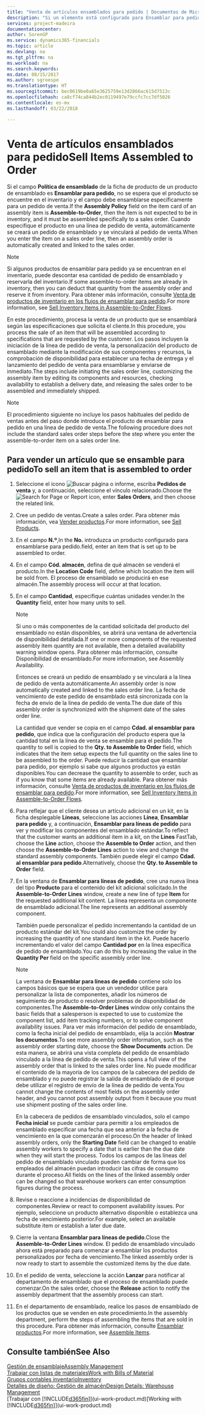 ```yaml
---
title: "Venta de artículos ensamblados para pedido | Documentos de Microsoft"
description: "Si un elemento está configurado para Ensamblar para pedido, no se espera que se encuentre en el inventario y el campo debe ensamblarse específicamente para un pedido de venta. Cuando especifique el producto en una línea de pedido de venta, automáticamente se creará un pedido de ensamblado y se vinculará al pedido de venta."
services: project-madeira
documentationcenter: 
author: SorenGP
ms.service: dynamics365-financials
ms.topic: article
ms.devlang: na
ms.tgt_pltfrm: na
ms.workload: na
ms.search.keywords: 
ms.date: 08/15/2017
ms.author: sgroespe
ms.translationtype: HT
ms.sourcegitcommit: bec0619be0a65e3625759e13d2866ac615d7513c
ms.openlocfilehash: ca8cf74ca844b2ec0119497e79ccfc7cc7df5026
ms.contentlocale: es-mx
ms.lasthandoff: 03/22/2018

---
```

# <a name="sell-items-assembled-to-order"></a><span data-ttu-id="d2778-104">Venta de artículos ensamblados para pedido</span><span class="sxs-lookup"><span data-stu-id="d2778-104">Sell Items Assembled to Order</span></span>
<span data-ttu-id="d2778-105">Si el campo **Política de ensamblado** de la ficha de producto de un producto de ensamblado es **Ensamblar para pedido**, no se espera que el producto se encuentre en el inventario y el campo debe ensamblarse específicamente para un pedido de venta.</span><span class="sxs-lookup"><span data-stu-id="d2778-105">If the **Assembly Policy** field on the item card of an assembly item is **Assemble-to-Order**, then the item is not expected to be in inventory, and it must be assembled specifically to a sales order.</span></span> <span data-ttu-id="d2778-106">Cuando especifique el producto en una línea de pedido de venta, automáticamente se creará un pedido de ensamblado y se vinculará al pedido de venta.</span><span class="sxs-lookup"><span data-stu-id="d2778-106">When you enter the item on a sales order line, then an assembly order is automatically created and linked to the sales order.</span></span>  

> [!NOTE]  
>  <span data-ttu-id="d2778-107">Si algunos productos de ensamblar para pedido ya se encuentran en el inventario, puede descontar esa cantidad de pedido de ensamblado y reservarla del inventario.</span><span class="sxs-lookup"><span data-stu-id="d2778-107">If some assemble-to-order items are already in inventory, then you can deduct that quantity from the assembly order and reserve it from inventory.</span></span> <span data-ttu-id="d2778-108">Para obtener más información, consulte [Venta de productos de inventario en los flujos de ensamblar para pedido](assembly-how-to-sell-assemble-to-order-items-and-inventory-items-together.md).</span><span class="sxs-lookup"><span data-stu-id="d2778-108">For more information, see [Sell Inventory Items in Assemble-to-Order Flows](assembly-how-to-sell-assemble-to-order-items-and-inventory-items-together.md).</span></span>  

<span data-ttu-id="d2778-109">En este procedimiento, procesa la venta de un producto que se ensamblará según las especificaciones que solicita el cliente.</span><span class="sxs-lookup"><span data-stu-id="d2778-109">In this procedure, you process the sale of an item that will be assembled according to specifications that are requested by the customer.</span></span> <span data-ttu-id="d2778-110">Los pasos incluyen la iniciación de la línea de pedido de venta, la personalización del producto de ensamblado mediante la modificación de sus componentes y recursos, la comprobación de disponibilidad para establecer una fecha de entrega y el lanzamiento del pedido de venta para ensamblarse y enviarse de inmediato.</span><span class="sxs-lookup"><span data-stu-id="d2778-110">The steps include initiating the sales order line, customizing the assembly item by editing its components and resources, checking availability to establish a delivery date, and releasing the sales order to be assembled and immediately shipped.</span></span>  

> [!NOTE]  
>  <span data-ttu-id="d2778-111">El procedimiento siguiente no incluye los pasos habituales del pedido de ventas antes del paso donde introduce el producto de ensamblar para pedido en una línea de pedido de venta.</span><span class="sxs-lookup"><span data-stu-id="d2778-111">The following procedure does not include the standard sales order steps before the step where you enter the assemble-to-order item on a sales order line.</span></span>  

## <a name="to-sell-an-item-that-is-assembled-to-order"></a><span data-ttu-id="d2778-112">Para vender un artículo que se ensamble para pedido</span><span class="sxs-lookup"><span data-stu-id="d2778-112">To sell an item that is assembled to order</span></span>  
1.  <span data-ttu-id="d2778-113">Seleccione el icono ![Buscar página o informe](media/ui-search/search_small.png "icono Buscar página o informe"), escriba **Pedidos de venta** y, a continuación, seleccione el vínculo relacionado.</span><span class="sxs-lookup"><span data-stu-id="d2778-113">Choose the ![Search for Page or Report](media/ui-search/search_small.png "Search for Page or Report icon") icon, enter **Sales Orders**, and then choose the related link.</span></span>  
2.  <span data-ttu-id="d2778-114">Cree un pedido de ventas.</span><span class="sxs-lookup"><span data-stu-id="d2778-114">Create a sales order.</span></span> <span data-ttu-id="d2778-115">Para obtener más información, vea [Vender productos](sales-how-sell-products.md).</span><span class="sxs-lookup"><span data-stu-id="d2778-115">For more information, see [Sell Products](sales-how-sell-products.md).</span></span>  
3.  <span data-ttu-id="d2778-116">En el campo **N.º**,</span><span class="sxs-lookup"><span data-stu-id="d2778-116">In the **No.**</span></span> <span data-ttu-id="d2778-117">introduzca un producto configurado para ensamblarse para pedido.</span><span class="sxs-lookup"><span data-stu-id="d2778-117">field, enter an item that is set up to be assembled to order.</span></span>  
4.  <span data-ttu-id="d2778-118">En el campo **Cód. almacén**, defina de qué almacén se venderá el producto.</span><span class="sxs-lookup"><span data-stu-id="d2778-118">In the **Location Code** field, define which location the item will be sold from.</span></span> <span data-ttu-id="d2778-119">El proceso de ensamblado se producirá en ese almacén.</span><span class="sxs-lookup"><span data-stu-id="d2778-119">The assembly process will occur at that location.</span></span>  
5.  <span data-ttu-id="d2778-120">En el campo **Cantidad**, especifique cuántas unidades vender.</span><span class="sxs-lookup"><span data-stu-id="d2778-120">In the **Quantity** field, enter how many units to sell.</span></span>  

    > [!NOTE]  
    >  <span data-ttu-id="d2778-121">Si uno o más componentes de la cantidad solicitada del producto del ensamblado no están disponibles, se abrirá una ventana de advertencia de disponibilidad detallada.</span><span class="sxs-lookup"><span data-stu-id="d2778-121">If one or more components of the requested assembly item quantity are not available, then a detailed availability warning window opens.</span></span> <span data-ttu-id="d2778-122">Para obtener más información, consulte Disponibilidad de ensamblado.</span><span class="sxs-lookup"><span data-stu-id="d2778-122">For more information, see Assembly Availability.</span></span>  

    <span data-ttu-id="d2778-123">Entonces se creará un pedido de ensamblado y se vinculará a la línea de pedido de venta automáticamente.</span><span class="sxs-lookup"><span data-stu-id="d2778-123">An assembly order is now automatically created and linked to the sales order line.</span></span> <span data-ttu-id="d2778-124">La fecha de vencimiento de este pedido de ensamblado está sincronizada con la fecha de envío de la línea de pedido de venta.</span><span class="sxs-lookup"><span data-stu-id="d2778-124">The due date of this assembly order is synchronized with the shipment date of the sales order line.</span></span>  

    <span data-ttu-id="d2778-125">La cantidad que vender se copia en el campo **Cdad. al ensamblar para pedido**, que indica que la configuración del producto espera que la cantidad total en la línea de venta se ensamble para el pedido.</span><span class="sxs-lookup"><span data-stu-id="d2778-125">The quantity to sell is copied to the **Qty. to Assemble to Order** field, which indicates that the item setup expects the full quantity on the sales line to be assembled to the order.</span></span> <span data-ttu-id="d2778-126">Puede reducir la cantidad que ensamblar para pedido, por ejemplo si sabe que algunos productos ya están disponibles.</span><span class="sxs-lookup"><span data-stu-id="d2778-126">You can decrease the quantity to assemble to order, such as if you know that some items are already available.</span></span> <span data-ttu-id="d2778-127">Para obtener más información, consulte [Venta de productos de inventario en los flujos de ensamblar para pedido](assembly-how-to-sell-inventory-items-in-assemble-to-order-flows.md).</span><span class="sxs-lookup"><span data-stu-id="d2778-127">For more information, see [Sell Inventory Items in Assemble-to-Order Flows](assembly-how-to-sell-inventory-items-in-assemble-to-order-flows.md).</span></span>  

6.  <span data-ttu-id="d2778-128">Para reflejar que el cliente desea un artículo adicional en un kit, en la ficha desplegable **Líneas**, seleccione las acciones **Línea**, **Ensamblar para pedido** y, a continuación, **Ensamblar para líneas de pedido** para ver y modificar los componentes del ensamblado estándar.</span><span class="sxs-lookup"><span data-stu-id="d2778-128">To reflect that the customer wants an additional item in a kit, on the **Lines** FastTab, choose the **Line** action, choose the **Assemble to Order** action, and then choose the **Assemble-to-Order Lines** action to view and change the standard assembly components.</span></span> <span data-ttu-id="d2778-129">También puede elegir el campo **Cdad. al ensamblar para pedido**.</span><span class="sxs-lookup"><span data-stu-id="d2778-129">Alternatively, choose the **Qty. to Assemble to Order** field.</span></span>  
7.  <span data-ttu-id="d2778-130">En la ventana de **Ensamblar para líneas de pedido**, cree una nueva línea del tipo **Producto** para el contenido del kit adicional solicitado.</span><span class="sxs-lookup"><span data-stu-id="d2778-130">In the **Assemble-to-Order Lines** window, create a new line of type **Item** for the requested additional kit content.</span></span> <span data-ttu-id="d2778-131">La línea representa un componente de ensamblado adicional.</span><span class="sxs-lookup"><span data-stu-id="d2778-131">The line represents an additional assembly component.</span></span>  

    <span data-ttu-id="d2778-132">También puede personalizar el pedido incrementando la cantidad de un producto estándar del kit.</span><span class="sxs-lookup"><span data-stu-id="d2778-132">You could also customize the order by increasing the quantity of one standard item in the kit.</span></span> <span data-ttu-id="d2778-133">Puede hacerlo incrementando el valor del campo **Cantidad por** en la línea específica de pedido de ensamblado.</span><span class="sxs-lookup"><span data-stu-id="d2778-133">You can do this by increasing the value in the **Quantity Per** field on the specific assembly order line.</span></span>  

    > [!NOTE]  
    >  <span data-ttu-id="d2778-134">La ventana de **Ensamblar para líneas de pedido** contiene solo los campos básicos que se espera que un vendedor utilice para personalizar la lista de componentes, añadir los números de seguimiento de producto o resolver problemas de disponibilidad de componentes.</span><span class="sxs-lookup"><span data-stu-id="d2778-134">The **Assemble-to-Order Lines** window only contains the basic fields that a salesperson is expected to use to customize the component list, add item tracking numbers, or to solve component availability issues.</span></span> <span data-ttu-id="d2778-135">Para ver más información del pedido de ensamblado, como la fecha inicial del pedido de ensamblado, elija la acción **Mostrar los documentos**.</span><span class="sxs-lookup"><span data-stu-id="d2778-135">To see more assembly order information, such as the assembly order starting date, choose the **Show Documents** action.</span></span> <span data-ttu-id="d2778-136">De esta manera, se abrirá una vista completa del pedido de ensamblado vinculado a la línea de pedido de venta.</span><span class="sxs-lookup"><span data-stu-id="d2778-136">This opens a full view of the assembly order that is linked to the sales order line.</span></span> <span data-ttu-id="d2778-137">No puede modificar el contenido de la mayoría de los campos de la cabecera del pedido de ensamblado y no puede registrar la salida de ensamblado de él porque debe utilizar el registro de envío de la línea de pedido de venta.</span><span class="sxs-lookup"><span data-stu-id="d2778-137">You cannot change the contents of most fields on the assembly order header, and you cannot post assembly output from it because you must use shipment posting of the sales order line.</span></span>  
    >   
    >  <span data-ttu-id="d2778-138">En la cabecera de pedidos de ensamblado vinculados, solo el campo **Fecha inicial** se puede cambiar para permitir a los empleados de ensamblado especificar una fecha que sea anterior a la fecha de vencimiento en la que comenzarán el proceso.</span><span class="sxs-lookup"><span data-stu-id="d2778-138">On the header of linked assembly orders, only the **Starting Date** field can be changed to enable assembly workers to specify a date that is earlier than the due date when they will start the process.</span></span> <span data-ttu-id="d2778-139">Todos los campos de las líneas del pedido de ensamblado vinculado pueden cambiar de forma que los empleados del almacén puedan introducir las cifras de consumo durante el proceso.</span><span class="sxs-lookup"><span data-stu-id="d2778-139">All fields on the lines of the linked assembly order can be changed so that warehouse workers can enter consumption figures during the process.</span></span>  

8.  <span data-ttu-id="d2778-140">Revise o reaccione a incidencias de disponibilidad de componentes.</span><span class="sxs-lookup"><span data-stu-id="d2778-140">Review or react to component availability issues.</span></span> <span data-ttu-id="d2778-141">Por ejemplo, seleccione un producto alternativo disponible o establezca una fecha de vencimiento posterior.</span><span class="sxs-lookup"><span data-stu-id="d2778-141">For example, select an available substitute item or establish a later due date.</span></span>  
9. <span data-ttu-id="d2778-142">Cierre la ventana **Ensamblar para líneas de pedido**.</span><span class="sxs-lookup"><span data-stu-id="d2778-142">Close the **Assemble-to-Order Lines** window.</span></span> <span data-ttu-id="d2778-143">El pedido de ensamblado vinculado ahora está preparado para comenzar a ensamblar los productos personalizados por fecha de vencimiento.</span><span class="sxs-lookup"><span data-stu-id="d2778-143">The linked assembly order is now ready to start to assemble the customized items by the due date.</span></span>  
10. <span data-ttu-id="d2778-144">En el pedido de venta, seleccione la acción **Lanzar** para notificar al departamento de ensamblado que el proceso de ensamblado puede comenzar.</span><span class="sxs-lookup"><span data-stu-id="d2778-144">On the sales order, choose the **Release** action to notify the assembly department that the assembly process can start.</span></span>  
11. <span data-ttu-id="d2778-145">En el departamento de ensamblado, realice los pasos de ensamblado de los productos que se venden en este procedimiento.</span><span class="sxs-lookup"><span data-stu-id="d2778-145">In the assembly department, perform the steps of assembling the items that are sold in this procedure.</span></span> <span data-ttu-id="d2778-146">Para obtener más información, consulte [Ensamblar productos](assembly-how-to-assemble-items.md).</span><span class="sxs-lookup"><span data-stu-id="d2778-146">For more information, see [Assemble Items](assembly-how-to-assemble-items.md).</span></span>  

## <a name="see-also"></a><span data-ttu-id="d2778-147">Consulte también</span><span class="sxs-lookup"><span data-stu-id="d2778-147">See Also</span></span>  
[<span data-ttu-id="d2778-148">Gestión de ensamblaje</span><span class="sxs-lookup"><span data-stu-id="d2778-148">Assembly Management</span></span>](assembly-assemble-items.md)  
[<span data-ttu-id="d2778-149">Trabajar con listas de materiales</span><span class="sxs-lookup"><span data-stu-id="d2778-149">Work with Bills of Material</span></span>](inventory-how-work-BOMs.md)  
[<span data-ttu-id="d2778-150">Grupos contables inventario</span><span class="sxs-lookup"><span data-stu-id="d2778-150">Inventory</span></span>](inventory-manage-inventory.md)  
[<span data-ttu-id="d2778-151">Detalles de diseño: Gestión de almacén</span><span class="sxs-lookup"><span data-stu-id="d2778-151">Design Details: Warehouse Management</span></span>](design-details-warehouse-management.md)  
<span data-ttu-id="d2778-152">[Trabajar con [!INCLUDE[d365fin](includes/d365fin_md.md)]](ui-work-product.md)</span><span class="sxs-lookup"><span data-stu-id="d2778-152">[Working with [!INCLUDE[d365fin](includes/d365fin_md.md)]](ui-work-product.md)</span></span>

